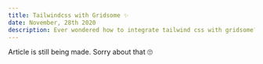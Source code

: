 ```yaml
---
title: Tailwindcss with Gridsome ✨
date: November, 28th 2020
description: Ever wondered how to integrate tailwind css with gridsome? Let me give you a step by step guide to properly setup gridsome with tailwind.
---
```


Article is still being made. Sorry about that 🙄

